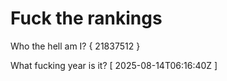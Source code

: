 # Fuck the rankings

Who the hell am I?
{ 21837512 }

What fucking year is it?
[ 2025-08-14T06:16:40Z ]
